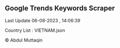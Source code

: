 

## Google Trends Keywords Scraper 
 
Last Update 06-08-2023 , 14:06:39

Country List :
VIETNAM.json



© Abdul Muttaqin 
